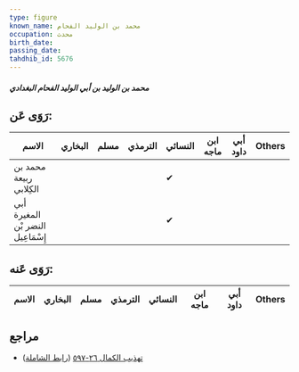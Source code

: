 ```yaml
---
type: figure
known_name: محمد بن الوليد الفحام
occupation: محدث
birth_date:
passing_date:
tahdhib_id: 5676
---
```

##### محمد بن الوليد بن أبي الوليد الفحام البغدادي

## رَوَى عَن:
| الاسم                             | البخاري | مسلم | الترمذي | النسائي | ابن ماجه | أبي داود | Others |
| --------------------------------- | ------- | ---- | ------- | ------- | -------- | -------- | ------ |
| محمد بن ربيعة الكِلابي            |         |      |         | ✔       |          |          |        |
| أبي المغيرة النضر بْن إِسْمَاعِيل |         |      |         | ✔       |          |          |        |
## رَوَى عَنه:
| الاسم | البخاري | مسلم | الترمذي | النسائي | ابن ماجه | أبي داود | Others |
| ----- | ------- | ---- | ------- | ------- | -------- | -------- | ------ |
## مراجع
- [تهذيب الكمال ٢٦-٥٩٧](obsidian://open?vault=Tahdhib-al-Kamal&file=Figures/٥٦٧٦-محمد%20بن%20الوليد%20بن%20أبي%20الوليد%20الفحام%20البغدادي) ([رابط الشاملة](https://shamela.ws/book/3722/14345))